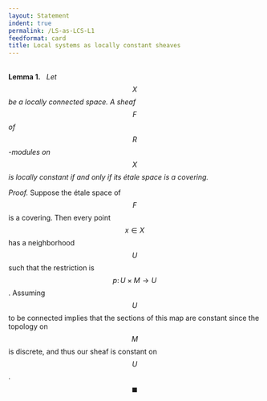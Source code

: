 ```yaml
---
layout: Statement
indent: true
permalink: /LS-as-LCS-L1
feedformat: card
title: Local systems as locally constant sheaves
---
```

$$ \DeclareMathOperator{\LC}{LC} \DeclareMathOperator{\LS}{LS} \newcommand{\CA}{\mathcal{A}} \newcommand{\CB}{\mathcal{B}} \DeclareMathOperator{\Aut}{Aut}$$
<br>
**Lemma 1.** &nbsp; *Let $$ X $$ be a locally connected space. A sheaf $$ F $$ of $$ R $$-modules on $$ X $$ is locally constant if and only if its étale space is a covering.*

*Proof.* Suppose the étale space of $$ F $$ is a covering. Then every point $$ x \in X $$ has a neighborhood $$ U $$ such that the restriction is $$ p \colon U \times M \to U $$. Assuming $$ U $$ to be connected implies that the sections of this map are constant since the topology on $$ M $$ is discrete, and thus our sheaf is constant on $$ U $$. $$ \blacksquare $$

